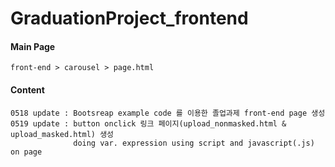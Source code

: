 # GraduationProject_frontend

#### Main Page
    front-end > carousel > page.html 

#### Content
    0518 update : Bootsreap example code 를 이용한 졸업과제 front-end page 생성
    0519 update : button onclick 링크 페이지(upload_nonmasked.html & upload_masked.html) 생성
                  doing var. expression using script and javascript(.js) on page
